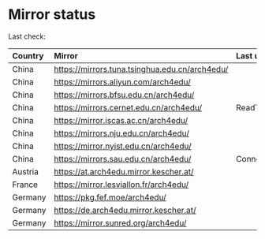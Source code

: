 <script src="./time.js"></script>
# Mirror status
Last check: <script type="text/javascript">localize(1747480722.0421486);</script>

|Country|Mirror|Last update|
|:------|:-----|:----------|
|China|https://mirrors.tuna.tsinghua.edu.cn/arch4edu/|<script type="text/javascript">localize(1747421086);</script>|
|China|https://mirrors.aliyun.com/arch4edu/|<script type="text/javascript">localize(1747421086);</script>|
|China|https://mirrors.bfsu.edu.cn/arch4edu/|<script type="text/javascript">localize(1747421086);</script>|
|China|https://mirrors.cernet.edu.cn/arch4edu/|ReadTimeout|
|China|https://mirror.iscas.ac.cn/arch4edu/|<script type="text/javascript">localize(1747464412);</script>|
|China|https://mirrors.nju.edu.cn/arch4edu/|<script type="text/javascript">localize(1747378123);</script>|
|China|https://mirror.nyist.edu.cn/arch4edu/|<script type="text/javascript">localize(1747421086);</script>|
|China|https://mirrors.sau.edu.cn/arch4edu/|ConnectionError|
|Austria|https://at.arch4edu.mirror.kescher.at/|<script type="text/javascript">localize(1747421086);</script>|
|France|https://mirror.lesviallon.fr/arch4edu/|<script type="text/javascript">localize(1747421086);</script>|
|Germany|https://pkg.fef.moe/arch4edu/|<script type="text/javascript">localize(1747421086);</script>|
|Germany|https://de.arch4edu.mirror.kescher.at/|<script type="text/javascript">localize(1747421086);</script>|
|Germany|https://mirror.sunred.org/arch4edu/|<script type="text/javascript">localize(1747421086);</script>|

<script src="./tablefilter/tablefilter.js"></script>
<script src="./table.js"></script>